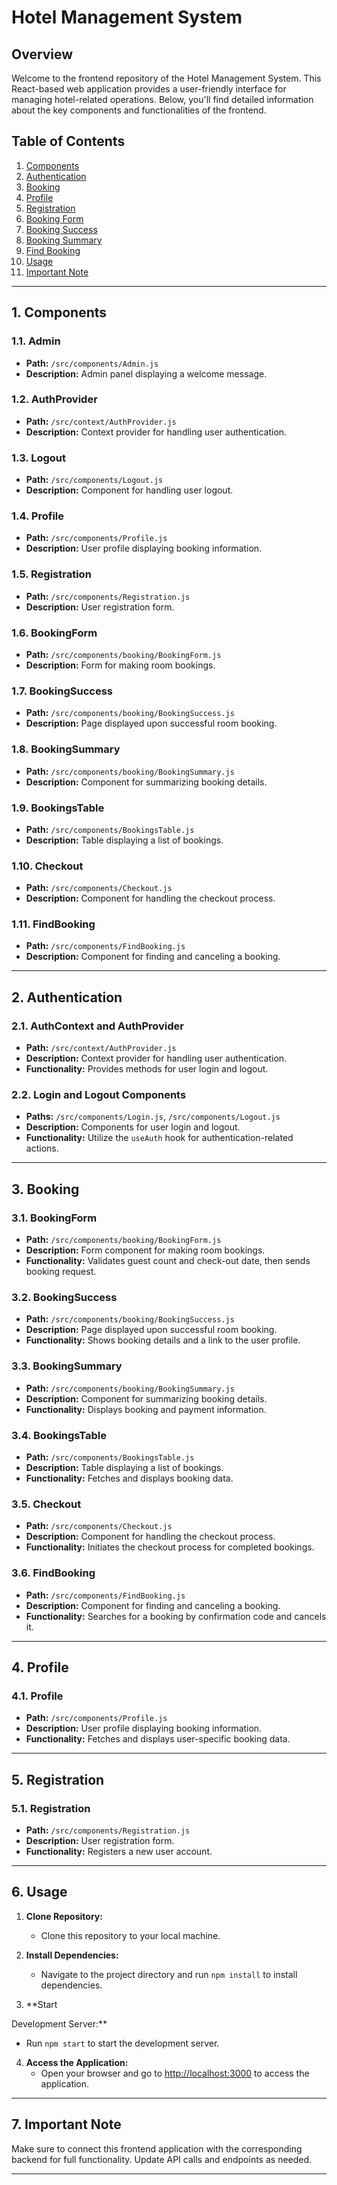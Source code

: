 # Hotel Management System

## Overview

Welcome to the frontend repository of the Hotel Management System. This React-based web application provides a user-friendly interface for managing hotel-related operations. Below, you'll find detailed information about the key components and functionalities of the frontend.

## Table of Contents

1. [Components](#components)
2. [Authentication](#authentication)
3. [Booking](#booking)
4. [Profile](#profile)
5. [Registration](#registration)
6. [Booking Form](#booking-form)
7. [Booking Success](#booking-success)
8. [Booking Summary](#booking-summary)
9. [Find Booking](#find-booking)
10. [Usage](#usage)
11. [Important Note](#important-note)

---

## 1. Components

### 1.1. Admin

- **Path:** `/src/components/Admin.js`
- **Description:** Admin panel displaying a welcome message.

### 1.2. AuthProvider

- **Path:** `/src/context/AuthProvider.js`
- **Description:** Context provider for handling user authentication.

### 1.3. Logout

- **Path:** `/src/components/Logout.js`
- **Description:** Component for handling user logout.

### 1.4. Profile

- **Path:** `/src/components/Profile.js`
- **Description:** User profile displaying booking information.

### 1.5. Registration

- **Path:** `/src/components/Registration.js`
- **Description:** User registration form.

### 1.6. BookingForm

- **Path:** `/src/components/booking/BookingForm.js`
- **Description:** Form for making room bookings.

### 1.7. BookingSuccess

- **Path:** `/src/components/booking/BookingSuccess.js`
- **Description:** Page displayed upon successful room booking.

### 1.8. BookingSummary

- **Path:** `/src/components/booking/BookingSummary.js`
- **Description:** Component for summarizing booking details.

### 1.9. BookingsTable

- **Path:** `/src/components/BookingsTable.js`
- **Description:** Table displaying a list of bookings.

### 1.10. Checkout

- **Path:** `/src/components/Checkout.js`
- **Description:** Component for handling the checkout process.

### 1.11. FindBooking

- **Path:** `/src/components/FindBooking.js`
- **Description:** Component for finding and canceling a booking.

---

## 2. Authentication

### 2.1. AuthContext and AuthProvider

- **Path:** `/src/context/AuthProvider.js`
- **Description:** Context provider for handling user authentication.
- **Functionality:** Provides methods for user login and logout.

### 2.2. Login and Logout Components

- **Paths:** `/src/components/Login.js`, `/src/components/Logout.js`
- **Description:** Components for user login and logout.
- **Functionality:** Utilize the `useAuth` hook for authentication-related actions.

---

## 3. Booking

### 3.1. BookingForm

- **Path:** `/src/components/booking/BookingForm.js`
- **Description:** Form component for making room bookings.
- **Functionality:** Validates guest count and check-out date, then sends booking request.

### 3.2. BookingSuccess

- **Path:** `/src/components/booking/BookingSuccess.js`
- **Description:** Page displayed upon successful room booking.
- **Functionality:** Shows booking details and a link to the user profile.

### 3.3. BookingSummary

- **Path:** `/src/components/booking/BookingSummary.js`
- **Description:** Component for summarizing booking details.
- **Functionality:** Displays booking and payment information.

### 3.4. BookingsTable

- **Path:** `/src/components/BookingsTable.js`
- **Description:** Table displaying a list of bookings.
- **Functionality:** Fetches and displays booking data.

### 3.5. Checkout

- **Path:** `/src/components/Checkout.js`
- **Description:** Component for handling the checkout process.
- **Functionality:** Initiates the checkout process for completed bookings.

### 3.6. FindBooking

- **Path:** `/src/components/FindBooking.js`
- **Description:** Component for finding and canceling a booking.
- **Functionality:** Searches for a booking by confirmation code and cancels it.

---

## 4. Profile

### 4.1. Profile

- **Path:** `/src/components/Profile.js`
- **Description:** User profile displaying booking information.
- **Functionality:** Fetches and displays user-specific booking data.

---

## 5. Registration

### 5.1. Registration

- **Path:** `/src/components/Registration.js`
- **Description:** User registration form.
- **Functionality:** Registers a new user account.

---

## 6. Usage

1. **Clone Repository:**
   - Clone this repository to your local machine.

2. **Install Dependencies:**
   - Navigate to the project directory and run `npm install` to install dependencies.

3. **Start

 Development Server:**
   - Run `npm start` to start the development server.

4. **Access the Application:**
   - Open your browser and go to [http://localhost:3000](http://localhost:3000) to access the application.

---

## 7. Important Note

Make sure to connect this frontend application with the corresponding backend for full functionality. Update API calls and endpoints as needed.

---
